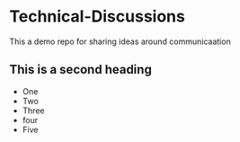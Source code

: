 # Technical-Discussions
This a demo repo for sharing ideas around communicaation


## This is a second heading

* One
* Two
* Three
* four
* Five
